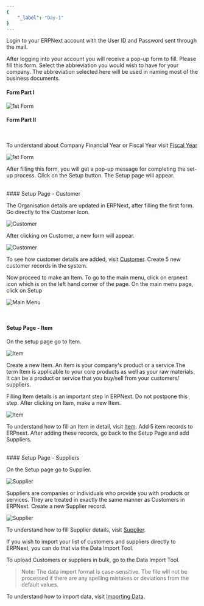 ```yaml
---
{
	"_label": "Day-1"
}
---
```

Login to your ERPNext account with the User ID and Password sent through the mail.

After logging into your account you will receive a pop-up form to fill. Please fill this form. Select the abbreviation you would wish to have for your company. The abbreviation selected here will be used in naming most of the business documents.

#### Form Part I

![1st Form](img/firstdaysetup-1.png)
<br>
#### Form Part II
<br>

To understand about Company Financial Year or Fiscal Year visit [Fiscal Year](docs.user.knowledge.fiscal_year.html)


![1st Form](img/firstdaysetup-2.png)

After filling this form, you will get a pop-up message for completing the  set-up process. Click on the Setup button. The Setup page will appear.

<br>
#### Setup Page - Customer

The Organisation details are updated in ERPNext, after filling the first form. Go directly to the Customer Icon.

![Customer](img/firstdaysetup-customer.png)
<br>


After clicking on Customer, a new form will appear. 
<br>

![Customer](img/firstdaysetup-customer-1.png)

To see how customer details are added, visit [Customer](docs.user.selling.customer.html). Create 5 new customer records in the system. 

Now proceed to make an Item. To go to the main menu, click on erpnext icon which is on the left hand corner of the page. On the main menu page, click on Setup

![Main Menu](img/firstdaysetup-main-menu.png)

<br>

#### Setup Page - Item

On the setup page go to Item.


![Item](img/firstdaysetup-item.png)


Create a new Item. An Item is your company's product or a service.The term Item is applicable to your core products as well as your raw materials. It can be a product or service that you buy/sell from your customers/ suppliers.

Filling Item details is an important step in ERPNext. Do not postpone this step. After clicking on Item, make a new Item.

![Item](img/firstdaysetup-item-1.png)

To understand how to fill an Item in detail, visit [Item](docs.user.stock.item.html). Add 5 item records to ERPnext. After adding these records, go back to the Setup Page and add Suppliers.

<br>
#### Setup Page - Suppliers
<br>

On the Setup page go to Supplier.

![Supplier](img/firstdaysetup-supplier.png)
<br>

Suppliers are companies or individuals who provide you with products or services. They are treated in exactly the same manner as Customers in ERPNext. Create a new Supplier record.

![Supplier](img/firstdaysetup-supplier-1.png)


To understand how to fill Supplier details, visit [Supplier](docs.user.buying.supplier.html). 

If you wish to import your list of customers and suppliers directly to ERPNext, you can do that via the Data Import Tool.

To upload Customers or suppliers in bulk, go to the Data Import Tool.

> Note: The data import format is case-sensitive. The file will not be processed if there are any spelling mistakes or deviations from the default values.

To understand how to import data, visit [Importing Data](docs.user.setup.data_import.html).

